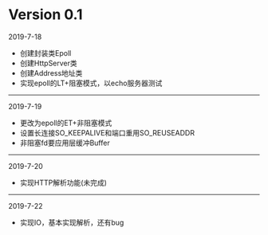 # Version 0.1
2019-7-18
- 创建封装类Epoll
- 创建HttpServer类
- 创建Address地址类
- 实现epoll的LT+阻塞模式，以echo服务器测试
---
2019-7-19
- 更改为epoll的ET+非阻塞模式
- 设置长连接SO_KEEPALIVE和端口重用SO_REUSEADDR
- 非阻塞fd要应用层缓冲Buffer
---
2019-7-20
- 实现HTTP解析功能(未完成)
---
2019-7-22
- 实现IO，基本实现解析，还有bug